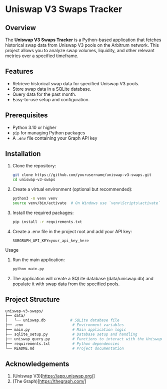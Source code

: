 # Uniswap V3 Swaps Tracker

## Overview

The **Uniswap V3 Swaps Tracker** is a Python-based application that fetches historical swap data from Uniswap V3 pools on the Arbitrum network. This project allows you to analyze swap volumes, liquidity, and other relevant metrics over a specified timeframe.

## Features

- Retrieve historical swap data for specified Uniswap V3 pools.
- Store swap data in a SQLite database.
- Query data for the past month.
- Easy-to-use setup and configuration.

## Prerequisites

- Python 3.10 or higher
- `pip` for managing Python packages
- A `.env` file containing your Graph API key

## Installation

1. Clone the repository:

   ```bash
   git clone https://github.com/yourusername/uniswap-v3-swaps.git
   cd uniswap-v3-swaps

   ```

2. Create a virtual environment (optional but recommended):

   ```bash
   python3 -m venv venv
   source venv/bin/activate  # On Windows use `venv\Scripts\activate`
   ```

3. Install the required packages:

   ```bash
   pip install -r requirements.txt
   ```

4. Create a .env file in the project root and add your API key:

   ```plaintext
   SUBGRAPH_API_KEY=your_api_key_here
   ```

Usage

1. Run the main application:

   ```bash
   python main.py
   ```

2. The application will create a SQLite database (data/uniswap.db) and populate it with swap data from the specified pools.

## Project Structure

```bash
uniswap-v3-swaps/
├── data/
│   └── uniswap.db           # SQLite database file
├── .env                      # Environment variables
├── main.py                   # Main application logic
├── sqlite_setup.py           # Database setup and handling
├── uniswap_query.py          # Functions to interact with the Uniswap V3 subgraph
├── requirements.txt          # Python dependencies
└── README.md                 # Project documentation
```

## Acknowledgements

1. (Uniswap V3)[https://app.uniswap.org/]
2. (The Graph)[https://thegraph.com/]

